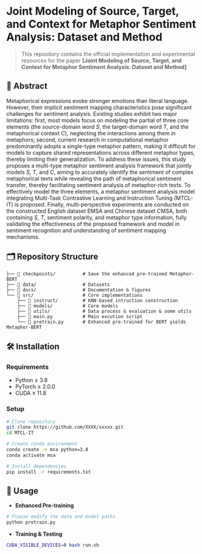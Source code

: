 # Joint Modeling of Source, Target, and Context for Metaphor Sentiment Analysis: Dataset and Method

<!-- **Authors:** Anonymous Authors -->


<!-- [[论文PDF]()] [[arXiv]()] [[项目主页]()] -->

<!-- ![Teaser Figure](docs/teaser.png) -->

>This repository contains the official implementation and experimental resources for the paper **[Joint Modeling of Source, Target, and Context for Metaphor Sentiment Analysis: Dataset and Method]**

## 📝 Abstract
Metaphorical expressions evoke stronger emotions than literal language. However, their implicit sentiment mapping characteristics pose significant challenges for sentiment analysis. Existing studies exhibit two major limitations: first, most models focus on modeling the partial of three core elements (the source-domain word $S$, the target-domain word $T$, and the metaphorical context $C$), neglecting the interactions among them in metaphors; second, current research in computational metaphor predominantly adopts a single-type metaphor pattern, making it difficult for models to capture shared representations across different metaphor types, thereby limiting their generalization. To address these issues, this study proposes a multi-type metaphor sentiment analysis framework that jointly models $S$, $T$, and $C$, aiming to accurately identify the sentiment of complex metaphorical texts while revealing the path of metaphorical sentiment transfer, thereby facilitating sentiment analysis of metaphor-rich texts. To effectively model the three elements, a metaphor sentiment analysis model integrating Multi-Task Contrastive Learning and Instruction Tuning (MTCL-IT) is proposed. Finally, multi-perspective experiments are conducted on the constructed English dataset EMSA and Chinese dataset CMSA, both containing $S$, $T$, sentiment polarity, and metaphor type information, fully validating the effectiveness of the proposed framework and model in sentiment recognition and understanding of sentiment mapping mechanisms.



## 🗂 Repository Structure
```angular2html
├── 📁 checkpoints/          # Save the enhanced pre-trained Metaphor-BERT
├── 📁 data/                 # Datasets
├── 📁 docs/                 # Documentation & figures
└── 📁 src/                  # Core implementations
    ├── 📁 instruct/         # KNN-based intruction construction
    ├── 📁 models/           # Core models
    ├── 📁 utils/            # Data process & evaluation & some utils
    ├── 📄 main.py           # Main excution script
    └── 📄 pretrain.py       # Enhanced pre-trained for BERT yields Metaphor-BERT
```

## 🛠 Installation

### Requirements
- Python ≥ 3.8
- PyTorch ≥ 2.0.0
- CUDA ≥ 11.8

### Setup
```bash
# Clone repository
git clone https://github.com/XXXX/xxxxx.git
cd MTCL-IT

# Create conda environment
conda create -n msa python=3.8
conda activate msa

# Install dependencies
pip install -r requirements.txt
```
## 🚀 Usage
- **Enhanced Pre-training**
```bash
# Please modify the data and model paths
python pretrain.py
```

- **Training & Testing**

```bash
CUDA_VISIBLE_DEVICES=0 bash run.sh
```

<!-- ## 📊 Results -->
<!-- Performance on [Dataset Name]:

Method	Metric1	Metric2	Metric3
Our Method	0.92	1.23	95.4%
Baseline	0.85	1.45	89.7%
Results Comparison -->

<!-- ## 📜 Citation -->
<!-- ```bash
@article{yourcitationkey,
  title     = {Your Paper Title},
  author    = {Author1 and Author2 and Author3},
  journal   = {Conference or Journal Name},
  year      = {2023}
}
``` -->


<!-- ## 📧 联系方式 -->
<!-- Corresponding Author: [Your Name] - your.email@institution.edu -->
